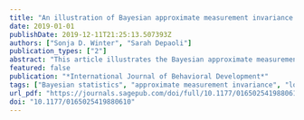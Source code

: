 ```yaml
---
title: "An illustration of Bayesian approximate measurement invariance with longitudinal data and a small sample size"
date: 2019-01-01
publishDate: 2019-12-11T21:25:13.507393Z
authors: ["Sonja D. Winter", "Sarah Depaoli"]
publication_types: ["2"]
abstract: "This article illustrates the Bayesian approximate measurement invariance (MI) approach in Mplus with longitudinal data and small sample size. Approximate MI incorporates zero-mean small variance prior distributions on the differences between parameter estimates over time. Contrary to traditional invariance testing methods, where exact invariance is tested, this method allows for some “wiggle room” in the parameter estimates over time. The procedure is illustrated using longitudinal data on college students' academic stress as it changes in the period leading up to and right after an important midterm. Results show that traditional invariance testing methods come to a standstill due to the small sample size. Bayesian approximate MI testing was able to identify non-invariant parameters, after which a partially invariant model could be estimated."
featured: false
publication: "*International Journal of Behavioral Development*"
tags: ["Bayesian statistics", "approximate measurement invariance", "longitudinal data", "small sample size"]
url_pdf: "https://journals.sagepub.com/doi/full/10.1177/0165025419880610"
doi: "10.1177/0165025419880610"
---
```


